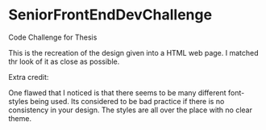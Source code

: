 # SeniorFrontEndDevChallenge
Code Challenge for Thesis

This is the recreation of the design given into a HTML web page. I matched thr look of it as close as possible.


Extra credit:

One flawed that I noticed is that there seems to be many different font-styles being used. Its considered to be bad practice if there is no consistency in your design. The styles are all over the place with no clear theme.
